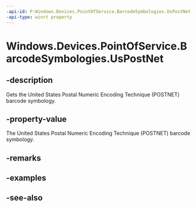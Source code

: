 ----api-id: P:Windows.Devices.PointOfService.BarcodeSymbologies.UsPostNet
-api-type: winrt property
---<!-- Property syntaxpublic uint UsPostNet { get; }--># Windows.Devices.PointOfService.BarcodeSymbologies.UsPostNet## -descriptionGets the United States Postal Numeric Encoding Technique (POSTNET) barcode symbology.## -property-valueThe United States Postal Numeric Encoding Technique (POSTNET) barcode symbology.## -remarks## -examples## -see-also